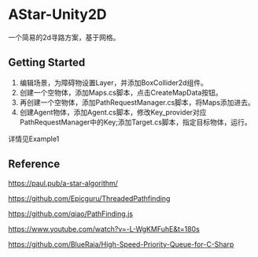 # AStar-Unity2D

一个简易的2d寻路方案，基于网格。

## Getting Started

1. 编辑场景，为障碍物设置Layer，并添加BoxCollider2d组件。
2. 创建一个空物体，添加Maps.cs脚本，点击CreateMapData按钮。
3. 再创建一个空物体，添加PathRequestManager.cs脚本，将Maps添加进去。
4. 创建Agent物体，添加Agent.cs脚本，修改Key_provider对应PathRequestManager中的Key;添加Target.cs脚本，指定目标物体，运行。

详情见Example1

## Reference

<https://paul.pub/a-star-algorithm/>

<https://github.com/Epicguru/ThreadedPathfinding>

<https://github.com/qiao/PathFinding.js>

<https://www.youtube.com/watch?v=-L-WgKMFuhE&t=180s>

<https://github.com/BlueRaja/High-Speed-Priority-Queue-for-C-Sharp>

